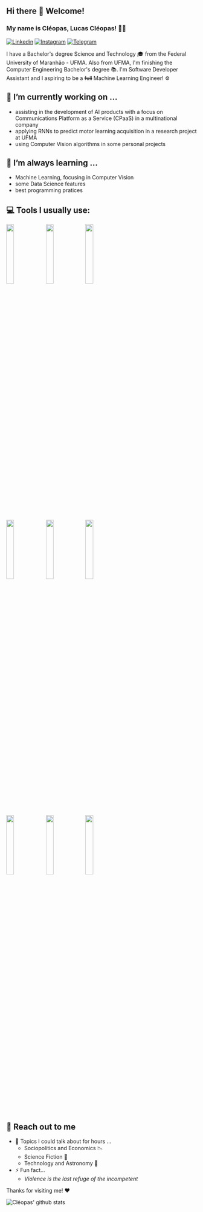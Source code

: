 ## Hi there 👋 Welcome!
### My name is Cléopas, Lucas Cléopas! :man_technologist:

[![Linkedin](https://img.shields.io/badge/-LinkedIn-blue?style=flat&logo=Linkedin&logoColor=white)](https://www.linkedin.com/in/lucas-cleopas/)
[![Instagram](https://img.shields.io/badge/Instagram-E4405F?style=flat&logo=instagram&logoColor=white)](https://instagram.com/darkcleopas)
[![Telegram](https://img.shields.io/badge/Telegram-2CA5E0?style=flat&logo=instagram&logoColor=white)](https://t.me/darkcleopas)

I have a Bachelor's degree Science and Technology :mortar_board: from the Federal University of Maranhão - UFMA. Also from UFMA, I'm finishing the Computer Engineering Bachelor's degree 📚. I'm Software Developer Assistant and I aspiring to be a ~~full~~ Machine Learning Engineer! ⚙️

## 🔭 I’m currently working on ...
- assisting in the development of AI products with a focus on Communications Platform as a Service (CPaaS) in a multinational company
- applying RNNs to predict motor learning acquisition in a research project at UFMA
- using Computer Vision algorithms in some personal projects

## 🌱 I’m always learning ...
- Machine Learning, focusing in Computer Vision
- some Data Science features
- best programming pratices

## :computer: Tools I usually use:
<p>
<code><img width="20%" src="https://www.vectorlogo.zone/logos/python/python-ar21.svg"></code>
<code><img width="20%" src="https://www.vectorlogo.zone/logos/r-project/r-project-ar21.svg"></code>
<code><img width="20%" src="https://www.vectorlogo.zone/logos/javascript/javascript-ar21.svg"></code>
<br />
<code><img width="20%" src="https://fastapi.tiangolo.com/img/logo-margin/logo-teal.png"></code>
<code><img width="20%" src="https://www.vectorlogo.zone/logos/mysql/mysql-ar21.svg"></code>
<code><img width="20%" src="https://www.vectorlogo.zone/logos/tensorflow/tensorflow-ar21.svg"></code>
<br />
<code><img width="20%" src="https://www.vectorlogo.zone/logos/google_cloud/google_cloud-ar21.svg"></code>
<code><img width="20%" src="https://www.vectorlogo.zone/logos/amazon_aws/amazon_aws-ar21.svg"></code>
<code><img width="20%" src="https://www.vectorlogo.zone/logos/docker/docker-ar21.svg"></code>
</p>

## 👋 Reach out to me 
- 💬 Topics I could talk about for hours ...
  - Sociopolitics and Economics :chart_with_downwards_trend:	
  - Science Fiction :robot:	
  - Technology and Astronomy :milky_way:
- ⚡ Fun fact...
  - _Violence is the last refuge of the incompetent_

Thanks for visiting me! ❤️

![Cléopas' github stats](https://github-readme-stats.vercel.app/api?username=darkcleopas&hide=["issues"]&show_icons=true)

<!--
**darkcleopas/darkcleopas** is a ✨ _special_ ✨ repository because its `README.md` (this file) appears on your GitHub profile

Here are some ideas to get you started:

- 🔭 I’m currently working on ...
- 🌱 I’m currently learning ...
- 👯 I’m looking to collaborate on ...
- 🤔 I’m looking for help with ...
- 💬 Ask me about ...
- 📫 How to reach me: ...
- 😄 Pronouns: ...
- ⚡ Fun fact: ...
-->

